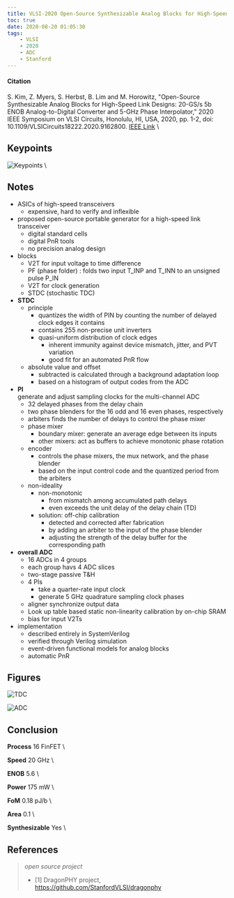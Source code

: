 ```yaml
---
title: VLSI-2020 Open-Source Synthesizable Analog Blocks for High-Speed Link Designs 20-GS/s 5b ENOB Analog-to-Digital Converter and 5-GHz Phase Interpolator
toc: true
date: 2020-08-20 01:05:30
tags:
	- VLSI
	- 2020
	- ADC
	- Stanford
---
```


#### Citation

S. Kim, Z. Myers, S. Herbst, B. Lim and M. Horowitz, "Open-Source Synthesizable Analog Blocks for High-Speed Link Designs: 20-GS/s 5b ENOB Analog-to-Digital Converter and 5-GHz Phase Interpolator," 2020 IEEE Symposium on VLSI Circuits, Honolulu, HI, USA, 2020, pp. 1-2, doi: 10.1109/VLSICircuits18222.2020.9162800.  [IEEE Link](https://ieeexplore.ieee.org/document/9162800) \

## Keypoints

![Keypoints](https://api2.mubu.com/v3/document_image/da7f0b69-77fa-4ef2-9ea9-c050c2baaa97-216525.jpg) \

## Notes

- ASICs of high-speed transceivers
  - expensive, hard to verify and inflexible
- proposed open-source portable generator for a high-speed link transceiver
  - digital standard cells
  - digital PnR tools
  - no precision analog design
- blocks
  - V2T for input voltage to time difference
  - PF (phase folder) : folds two input T_INP and T_INN to an unsigned pulse P_IN
  - V2T for clock generation
  - STDC (stochastic TDC)
- **STDC**
  - principle
    - quantizes the width of PIN by counting the number of delayed clock edges it contains
    - contains 255 non-precise unit inverters
    - quasi-uniform distribution of clock edges
      - inherent immunity against device mismatch, jitter, and PVT variation
      - good fit for an automated PnR flow
  - absolute value and offset
    - subtracted is calculated through a background adaptation loop
    - based on a histogram of output codes from the ADC
- **PI**  
  generate and adjust sampling clocks for the multi-channel ADC
  - 32 delayed phases from the delay chain
  - two phase blenders for the 16 odd and 16 even phases, respectively
  - arbiters finds the number of delays to control the phase mixer
  - phase mixer
    - boundary mixer: generate an average edge between its inputs
    - other mixers: act as buffers to achieve monotonic phase rotation
  - encoder
    - controls the phase mixers, the mux network, and the phase blender
    - based on the input control code and the quantized period from the arbiters
  - non-ideality
    - non-monotonic
      - from mismatch among accumulated path delays
      - even exceeds the unit delay of the delay chain (TD)
    - solution: off-chip calibration
      - detected and corrected after fabrication
      - by adding an arbiter to the input of the phase blender
      - adjusting the strength of the delay buffer for the corresponding path
- **overall ADC**
  - 16 ADCs in 4 groups
  - each group havs 4 ADC slices
  - two-stage passive T&H
  - 4 PIs
    - take a quarter-rate input clock
    - generate 5 GHz quadrature sampling clock phases
  - aligner synchronize output data
  - Look up table based static non-linearity calibration by on-chip SRAM
  - bias for input V2Ts
- implementation
  - described entirely in SystemVerilog
  - verified through Verilog simulation
  - event-driven functional models for analog blocks
  - automatic PnR

## Figures

![TDC](https://api2.mubu.com/v3/document_image/cc61e362-ca3a-4b45-91ac-88805408a6fc-216525.jpg)

![ADC](https://api2.mubu.com/v3/document_image/b1ecaba2-9704-4920-8f52-8840da3a52b4-216525.jpg)

## Conclusion

**Process**    16 FinFET \

**Speed**    20 GHz \

**ENOB**    5.6 \

**Power**    175 mW \

**FoM**    0.18 pJ/b \

**Area**    0.1 \

**Synthesizable**    Yes \

## References

> *open source project*
>
> - \[1\] DragonPHY project, https://github.com/StanfordVLSI/dragonphy